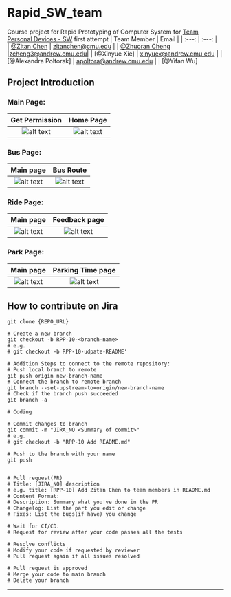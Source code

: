 # Rapid_SW_team
Course project for Rapid Prototyping of Computer System for [Team Personal Devices - SW](https://rapidprototyp-mak7891.slack.com/archives/C031VSUDHPU)
first attempt
| Team Member | Email |
| :---: | :---: |  
| [@Zitan Chen](https://18-749fall2021.slack.com/archives/D02CPSL0UHG) | zitanchen@cmu.edu |
| [@Zhuoran Cheng](https://18-749fall2021.slack.com/archives/D02C979QJJ3) |zcheng3@andrew.cmu.edu|
| [@Xinyue Xie] | xinyuex@andrew.cmu.edu |
| [@Alexandra Poltorak] | apoltora@andrew.cmu.edu |
| [@Yifan Wu]

## Project Introduction 

### Main Page:<br> 

Get Permission            |  Home Page
:-------------------------:|:-------------------------:
![alt text](https://github.com/zhuoran-Cheng16/Rapid_SW_team/blob/main/IMG/home.png?raw=true) |  ![alt text](https://github.com/zhuoran-Cheng16/Rapid_SW_team/blob/main/IMG/home1.png?raw=true)


### Bus Page:<br>
Main page             |  Bus Route
:-------------------------:|:-------------------------:
![alt text](https://github.com/zhuoran-Cheng16/Rapid_SW_team/blob/main/IMG/bus.png?raw=true)  |  ![alt text](https://github.com/zhuoran-Cheng16/Rapid_SW_team/blob/main/IMG/bus1.png?raw=true)

### Ride Page:<br>
Main page             |  Feedback page
:-------------------------:|:-------------------------:
![alt text](https://github.com/zhuoran-Cheng16/Rapid_SW_team/blob/main/IMG/ride.png?raw=true)  |  ![alt text](https://github.com/zhuoran-Cheng16/Rapid_SW_team/blob/main/IMG/ride1.png?raw=true)

### Park Page:<br>
Main page             |  Parking Time page
:-------------------------:|:-------------------------:
![alt text](https://github.com/zhuoran-Cheng16/Rapid_SW_team/blob/main/IMG/park.png?raw=true)  |  ![alt text](https://github.com/zhuoran-Cheng16/Rapid_SW_team/blob/main/IMG/park1.png?raw=true)
## How to contribute on Jira

```shell
git clone {REPO_URL}

# Create a new branch
git checkout -b RPP-10-<branch-name>
# e.g.
# git checkout -b RPP-10-udpate-README'

# Addition Steps to connect to the remote repository:
# Push local branch to remote
git push origin new-branch-name
# Connect the branch to remote branch
git branch --set-upstream-to=origin/new-branch-name
# Check if the branch push succeeded
git branch -a

# Coding

# Commit changes to branch
git commit -m "JIRA_NO <Summary of commit>"
# e.g.
# git checkout -b "RPP-10 Add README.md"

# Push to the branch with your name
git push


# Pull request(PR)
# Title: [JIRA_NO] description
# e.g. title: [RPP-10] Add Zitan Chen to team members in README.md
# Content Format:
# Description: Summary what you've done in the PR
# Changelog: List the part you edit or change
# Fixes: List the bugs(if have) you change

# Wait for CI/CD. 
# Request for review after your code passes all the tests

# Resolve conflicts
# Modify your code if requested by reviewer
# Pull request again if all issues resolved

# Pull request is approved
# Merge your code to main branch
# Delete your branch
```

----